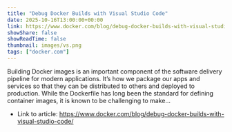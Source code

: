 ```yaml
---
title: "Debug Docker Builds with Visual Studio Code"
date: 2025-10-16T13:00:00+00:00
link: https://www.docker.com/blog/debug-docker-builds-with-visual-studio-code/
showShare: false
showReadTime: false
thumbnail: images/vs.png
tags: ["docker.com"]
---
```

Building Docker images is an important component of the software delivery pipeline for modern applications. It’s how we package our apps and services so that they can be distributed to others and deployed to production. While the Dockerfile has long been the standard for defining container images, it is known to be challenging to make...

- Link to article: https://www.docker.com/blog/debug-docker-builds-with-visual-studio-code/